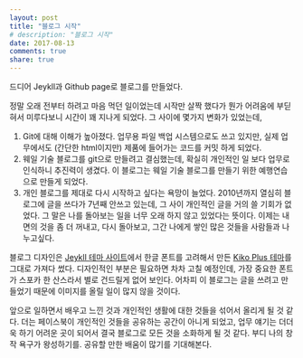 ```yaml
---
layout: post
title: "블로그 시작"
# description: "블로그 시작"
date: 2017-08-13
comments: true
share: true
---
```


드디어 Jeykll과 Github page로 블로그를 만들었다.

정말 오래 전부터 하려고 마음 먹던 일이었는데 시작만 살짝 했다가 뭔가 어려움에 부딛혀서 미루다보니 시간이 꽤 지나게 되었다. 그 사이에 몇가지 변화가 있었는데,
1. Git에 대해 이해가 높아졌다. 업무용 파일 백업 시스템으로도 쓰고 있지만, 실제 업무에서도 (간단한 html이지만) 제품에 들어가는 코드를 커밋 하게 되었다.
2. 웨일 기술 블로그를 git으로 만들려고 결심했는데, 확실히 개인적인 일 보다 업무로 인식하니 추진력이 생겼다. 이 블로그는 웨일 기술 블로그를 만들기 위한 예행연습으로 만들게 되었다.
3. 개인 블로그를 제대로 다시 시작하고 싶다는 욕망이 늘었다. 2010년까지 열심히 블로그에 글을 쓰다가 7년째 안쓰고 있는데, 그 사이 개인적인 글을 거의 쓸 기회가 없었다. 그 말은 나를 돌아보는 일을 너무 오래 하지 않고 있었다는 뜻이다. 이제는 내면의 것을 좀 더 꺼내고, 다시 돌아보고, 그간 나에게 쌓인 많은 것들을 사람들과 나누고싶다.

블로그 디자인은 [Jeykll 테마 사이트](http://jekyllthemes.org/)에서 한글 폰트를 고려해서 만든 [Kiko Plus 테마](http://jekyllthemes.org/themes/kiko-plus/)를 그대로 가져다 썼다. 디자인적인 부분은 필요하면 차차 고칠 예정인데, 가장 중요한 폰트가 스포카 한 산스라서 별로 건드릴게 없어 보인다. 어차피 이 블로그는 글을 쓰려고 만들었기 때문에 이미지를 올릴 일이 많지 않을 것이다.

앞으로 일하면서 배우고 느낀 것과 개인적인 생활에 대한 것들을 섞어서 올리게 될 것 같다. 더는 페이스북이 개인적인 것들을 공유하는 공간이 아니게 되었고, 업무 얘기는 더더욱 하기 어려운 곳이 되어서 결국 블로그로 모든 것을 소화하게 될 것 같다. 부디 나의 창작 욕구가 왕성하기를. 공유할 만한 배움이 많기를 기대해본다.
